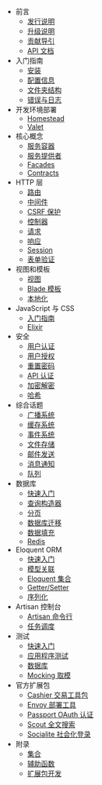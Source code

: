 - 前言
    - [发行说明](/docs/{{version}}/releases)
    - [升级说明](/docs/{{version}}/upgrade)
    - [贡献导引](/docs/{{version}}/contributions)
    - [API 文档](/api/{{version}})
- 入门指南
    - [安装](/docs/{{version}}/installation)
    - [配置信息](/docs/{{version}}/configuration)
    - [文件夹结构](/docs/{{version}}/structure)
    - [错误与日志](/docs/{{version}}/errors)
- 开发环境部署
    - [Homestead](/docs/{{version}}/homestead)
    - [Valet](/docs/{{version}}/valet)
- 核心概念
    - [服务容器](/docs/{{version}}/container)
    - [服务提供者](/docs/{{version}}/providers)
    - [Facades](/docs/{{version}}/facades)
    - [Contracts](/docs/{{version}}/contracts)
- HTTP 层
    - [路由](/docs/{{version}}/routing)
    - [中间件](/docs/{{version}}/middleware)
    - [CSRF 保护](/docs/{{version}}/csrf)
    - [控制器](/docs/{{version}}/controllers)
    - [请求](/docs/{{version}}/requests)
    - [响应](/docs/{{version}}/responses)
    - [Session](/docs/{{version}}/session)
    - [表单验证](/docs/{{version}}/validation)
- 视图和模板
    - [视图](/docs/{{version}}/views)
    - [Blade 模板](/docs/{{version}}/blade)
    - [本地化](/docs/{{version}}/localization)
- JavaScript 与 CSS
    - [入门指南](/docs/{{version}}/frontend)
    - [Elixir](/docs/{{version}}/elixir)
- 安全
    - [用户认证](/docs/{{version}}/authentication)
    - [用户授权](/docs/{{version}}/authorization)
    - [重置密码](/docs/{{version}}/passwords)
    - [API 认证](/docs/{{version}}/passport)
    - [加密解密](/docs/{{version}}/encryption)
    - [哈希](/docs/{{version}}/hashing)
- 综合话题
    - [广播系统](/docs/{{version}}/broadcasting)
    - [缓存系统](/docs/{{version}}/cache)
    - [事件系统](/docs/{{version}}/events)
    - [文件存储](/docs/{{version}}/filesystem)
    - [邮件发送](/docs/{{version}}/mail)
    - [消息通知](/docs/{{version}}/notifications)
    - [队列](/docs/{{version}}/queues)
- 数据库
    - [快速入门](/docs/{{version}}/database)
    - [查询构造器](/docs/{{version}}/queries)
    - [分页](/docs/{{version}}/pagination)
    - [数据库迁移](/docs/{{version}}/migrations)
    - [数据填充](/docs/{{version}}/seeding)
    - [Redis](/docs/{{version}}/redis)
- Eloquent ORM
    - [快速入门](/docs/{{version}}/eloquent)
    - [模型关联](/docs/{{version}}/eloquent-relationships)
    - [Eloquent 集合](/docs/{{version}}/eloquent-collections)
    - [Getter/Setter](/docs/{{version}}/eloquent-mutators)
    - [序列化](/docs/{{version}}/eloquent-serialization)
- Artisan 控制台
    - [Artisan 命令行](/docs/{{version}}/artisan)
    - [任务调度](/docs/{{version}}/scheduling)
- 测试
    - [快速入门](/docs/{{version}}/testing)
    - [应用程序测试](/docs/{{version}}/application-testing)
    - [数据库](/docs/{{version}}/database-testing)
    - [Mocking 取模](/docs/{{version}}/mocking)
- 官方扩展包
    - [Cashier 交易工具包](/docs/{{version}}/billing)
    - [Envoy 部署工具](/docs/{{version}}/envoy)
    - [Passport OAuth 认证](/docs/{{version}}/passport)
    - [Scout 全文搜索](/docs/{{version}}/scout)
    - [Socialite 社会化登录](https://github.com/laravel/socialite)
- 附录
    - [集合](/docs/{{version}}/collections)
    - [辅助函数](/docs/{{version}}/helpers)
    - [扩展包开发](/docs/{{version}}/packages)
